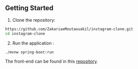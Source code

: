 ## Getting Started

1. Clone the repository:

```bash
https://github.com/ZakariaeMoutaouakil/instagram-clone.git
cd instagram-clone
```
2. Run the application :

```bash
./mvnw spring-boot:run
```

The front-end can be found in this [repository](https://github.com/ZakariaeMoutaouakil/instagram-clone-angular).